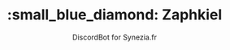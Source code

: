 <h1 align="center"> :small_blue_diamond: Zaphkiel </h1>
<p align="center">DiscordBot for Synezia.fr</p>